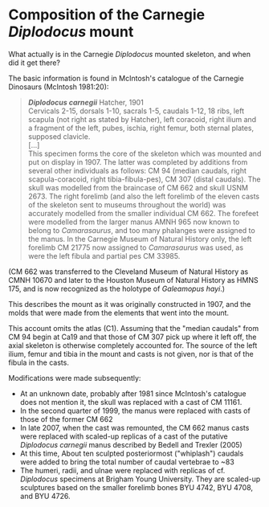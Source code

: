 # Composition of the Carnegie _Diplodocus_ mount

What actually is in the Carnegie _Diplodocus_ mounted skeleton, and when did it get there?

The basic information is found in McIntosh's catalogue of the Carnegie Dinosaurs (McIntosh 1981:20):

> **_Diplodocus carnegii_** Hatcher, 1901  
> Cervicals 2-15, dorsals 1-10, sacrals 1-5, caudals 1-12, 18 ribs, left scapula (not right as stated by Hatcher), left coracoid, right ilium and a fragment of the left, pubes, ischia, right femur, both sternal plates, supposed clavicle.  
> [...]  
> This specimen forms the core of the skeleton which was mounted and put on display in 1907. The latter was completed by additions from several other individuals as follows: CM 94 (median caudals, right scapula-coracoid, right tibia-fibula-pes), CM 307 (distal caudals). The skull was modelled from the braincase of CM 662 and skull USNM 2673. The right forelimb (and also the left forelimb of the eleven casts of the skeleton sent to museums throughout the world) was accurately modelled from the smaller individual CM 662. The forefeet were modelled from the larger manus AMNH 965 now known to belong to _Camarasaurus_, and too many phalanges were assigned to the manus. In the Carnegie Museum of Natural History only, the left forelimb CM 21775 now assigned to _Camarasaurus_ was used, as were the left fibula and partial pes CM 33985.

(CM 662 was transferred to the Cleveland Museum of Natural History as CMNH 10670 and later to the Houston Museum of Natural History as HMNS 175, and is now recognized as the holotype of _Galeamopus hayi_.)

This describes the mount as it was originally constructed in 1907, and the molds that were made from the elements that went into the mount.

This account omits the atlas (C1). Assuming that the "median caudals" from CM 94 begin at Ca19 and that those of CM 307 pick up where it left off, the axial skeleton is otherwise completely accounted for. The source of the left ilium, femur and tibia in the mount and casts is not given, nor is that of the fibula in the casts.

Modifications were made subsequently:
* At an unknown date, probably after 1981 since McIntosh's catalogue does not mention it, the skull was replaced with a cast of CM 11161.
* In the second quarter of 1999, the manus were replaced with casts of those of the former CM 662
* In late 2007, when the cast was remounted, the CM 662 manus casts were replaced with scaled-up replicas of a cast of the putative _Diplodocus carnegii_ manus described by Bedell and Trexler (2005)
* At this time, About ten sculpted posteriormost ("whiplash") caudals were added to bring the total number of caudal vertebrae to ~83
* The humeri, radii, and ulnae were replaced with replicas of cf. _Diplodocus_ specimens at Brigham Young University. They are scaled-up sculptures based on the smaller forelimb bones BYU 4742, BYU 4708, and BYU 4726.

